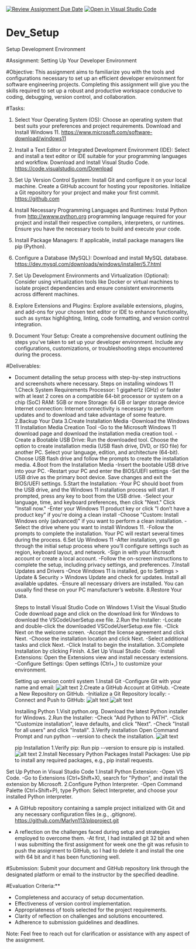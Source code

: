 [![Review Assignment Due Date](https://classroom.github.com/assets/deadline-readme-button-24ddc0f5d75046c5622901739e7c5dd533143b0c8e959d652212380cedb1ea36.svg)](https://classroom.github.com/a/vbnbTt5m)
[![Open in Visual Studio Code](https://classroom.github.com/assets/open-in-vscode-718a45dd9cf7e7f842a935f5ebbe5719a5e09af4491e668f4dbf3b35d5cca122.svg)](https://classroom.github.com/online_ide?assignment_repo_id=15244024&assignment_repo_type=AssignmentRepo)
# Dev_Setup
Setup Development Environment

#Assignment: Setting Up Your Developer Environment

#Objective:
This assignment aims to familiarize you with the tools and configurations necessary to set up an efficient developer environment for software engineering projects. Completing this assignment will give you the skills required to set up a robust and productive workspace conducive to coding, debugging, version control, and collaboration.

#Tasks:

1. Select Your Operating System (OS):
   Choose an operating system that best suits your preferences and project requirements. Download and Install Windows 11. https://www.microsoft.com/software-download/windows11

2. Install a Text Editor or Integrated Development Environment (IDE):
   Select and install a text editor or IDE suitable for your programming languages and workflow. Download and Install Visual Studio Code. https://code.visualstudio.com/Download
3. Set Up Version Control System:
   Install Git and configure it on your local machine. Create a GitHub account for hosting your repositories. Initialize a Git repository for your project and make your first commit. https://github.com

4. Install Necessary Programming Languages and Runtimes:
  Instal Python from http://wwww.python.org programming language required for your project and install their respective compilers, interpreters, or runtimes. Ensure you have the necessary tools to build and execute your code.

5. Install Package Managers:
   If applicable, install package managers like pip (Python).

6. Configure a Database (MySQL):
   Download and install MySQL database. https://dev.mysql.com/downloads/windows/installer/5.7.html

7. Set Up Development Environments and Virtualization (Optional):
   Consider using virtualization tools like Docker or virtual machines to isolate project dependencies and ensure consistent environments across different machines.

8. Explore Extensions and Plugins:
   Explore available extensions, plugins, and add-ons for your chosen text editor or IDE to enhance functionality, such as syntax highlighting, linting, code formatting, and version control integration.

9. Document Your Setup:
    Create a comprehensive document outlining the steps you've taken to set up your developer environment. Include any configurations, customizations, or troubleshooting steps encountered during the process. 

#Deliverables:
- Document detailing the setup process with step-by-step instructions and screenshots where necessary.
  Steps on installing windows 11
 1.Check System Requirements
Processor: 1 gigahertz (GHz) or faster with at least 2 cores on a compatible 64-bit processor or system on a chip (SoC)
RAM: 5GB or more
Storage: 64 GB or larger storage device
Internet connection: Internet connectivity is necessary to perform updates and to download and take advantage of some feature.
 2.Backup Your Data
 3.Create Installation Media
-Download the Windows 11 Installation Media Creation Tool
-Go to the Microsoft Windows 11 download page and download the installation media creation tool.
-Create a Bootable USB Drive:
Run the downloaded tool.
Choose the option to create installation media (USB flash drive, DVD, or ISO file) for another PC.
Select your language, edition, and architecture (64-bit).
Choose USB flash drive and follow the prompts to create the installation media.
4.Boot from the Installation Media
-Insert the bootable USB drive into your PC.
-Restart your PC and enter the BIOS/UEFI settings 
-Set the USB drive as the primary boot device. Save changes and exit the BIOS/UEFI settings.
 5.Start the Installation:
-Your PC should boot from the USB drive, and the Windows 11 installation process will start. If prompted, press any key to boot from the USB drive.
-Select your language, time, and keyboard preferences, then click "Next."
Click "Install now."
-Enter your Windows 11 product key or click "I don’t have a product key" if you're doing a clean install 
-Choose "Custom: Install Windows only (advanced)" if you want to perform a clean installation.
-Select the drive where you want to install Windows 11. 
-Follow the prompts to complete the installation. Your PC will restart several times during the process.
 6.Set Up Windows 11
-After installation, you’ll go through the initial setup process where you’ll configure settings such as region, keyboard layout, and network.
-Sign in with your Microsoft account or create a local account.
-Follow the on-screen instructions to complete the setup, including privacy settings, and preferences.
 7.Install Updates and Drivers
-Once Windows 11 is installed, go to Settings > Update & Security > Windows Update and check for updates. Install all available updates.
-Ensure all necessary drivers are installed. You can usually find these on your PC manufacturer’s website.
 8.Restore Your Data.


     Steps to Install Visual Studio Code on Windows
 1.Visit the Visual Studio Code download page and click on the download link for Windows to download the VSCodeUserSetup.exe file.
 2.Run the Installer:
-Locate and double-click the downloaded VSCodeUserSetup.exe file.
-Click Next on the welcome screen.
-Accept the license agreement and click Next.
-Choose the installation location and click Next.
-Select additional tasks and click Next.
-Click Install to begin the installation.
 3.Complete Installation by clicking Finish.
 4.Set Up Visual Studio Code:
-Install Extensions: Open the Extensions view and install necessary extensions.
-Configure Settings: Open settings (Ctrl+,) to customize your environment.


   Setting up version contril system
 1.Install Git 
-Configure Git with your name and email:
![alt text](<bash 3.PNG>)
2.Create a GitHub Account at GitHub.
-Create a New Repository on GitHub.
-Initialize a Git Repository locally:
-Connect and Push to GitHub:
![alt text](<bash screenshot.PNG>)
![alt text](<bash2 screenshot.PNG>)


     Installing Python
 1.Visit python.org.
Download the latest Python installer for Windows.
 2.Run the Installer:
-Check "Add Python to PATH".
-Click "Customize installation", leave defaults, and click "Next".
-Check "Install for all users" and click "Install".
 3.Verify installation
Open Command Prompt and run python --version to check the installation.
![alt text](python.PNG)


  pip Installation
 1.Verify pip:
Run pip --version to ensure pip is installed.
![alt text](pip.PNG)
2.Install Necessary Python Packages
Install Packages:
Use pip to install any required packages, e.g., pip install requests.


 Set Up Python in Visual Studio Code
 1.Install Python Extension:
-Open VS Code.
-Go to Extensions (Ctrl+Shift+X), search for "Python", and install the extension by Microsoft.
 2.Configure Python Interpreter.
-Open Command Palette (Ctrl+Shift+P), type Python: Select Interpreter, and choose your installed Python interpreter.



- A GitHub repository containing a sample project initialized with Git and any necessary configuration files (e.g., .gitignore).
https://github.com/Marlyn113/plpproject.git



- A reflection on the challenges faced during setup and strategies employed to overcome them.
-At first, I had installed git 32 bit and when I was submitting the first assignment for week one the git was refusin to push the assignment to GitHub, so I had to delete it and install the one with 64 bit and it has been functioning well.

#Submission:
Submit your document and GitHub repository link through the designated platform or email to the instructor by the specified deadline.

#Evaluation Criteria:**
- Completeness and accuracy of setup documentation.
- Effectiveness of version control implementation.
- Appropriateness of tools selected for the project requirements.
- Clarity of reflection on challenges and solutions encountered.
- Adherence to submission guidelines and deadlines.

Note: Feel free to reach out for clarification or assistance with any aspect of the assignment.


